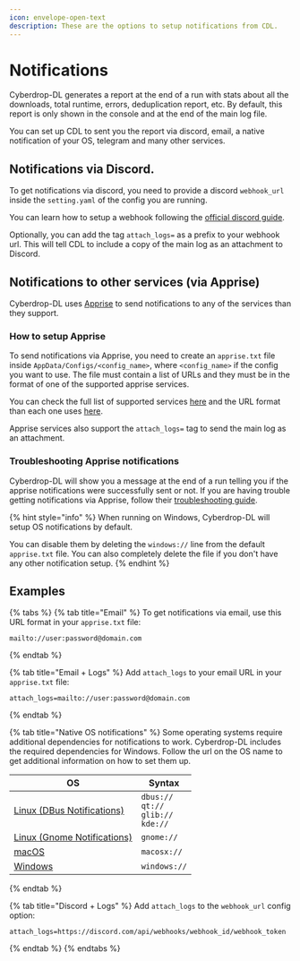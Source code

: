 ```yaml
---
icon: envelope-open-text
description: These are the options to setup notifications from CDL.
---
```


# Notifications

Cyberdrop-DL generates a report at the end of a run with stats about all the downloads, total runtime, errors, deduplication report, etc. By default, this report is only shown in the console and at the end of the main log file.

You can set up CDL to sent you the report via discord, email, a native notification of your OS, telegram and many other services.

## Notifications via Discord.

To get notifications via discord, you need to provide a discord `webhook_url` inside the `setting.yaml` of the config you are running.

You can learn how to setup a webhook following the [official discord guide](https://support.discord.com/hc/en-us/articles/228383668-Intro-to-Webhooks).

Optionally, you can add the tag `attach_logs=` as a prefix to your webhook url. This will tell CDL to include a copy of the main log as an attachment to Discord.

## Notifications to other services (via Apprise)

Cyberdrop-DL uses [Apprise](https://github.com/caronc/apprise) to send notifications to any of the services than they support.

### How to setup Apprise

To send notifications via Apprise, you need to create an `apprise.txt` file inside `AppData/Configs/<config_name>`, where `<config_name>` if the config you want to use. The file must contain a list of URLs and they must be in the format of one of the supported apprise services.

You can check the full list of supported services [here](https://github.com/caronc/apprise/wiki) and the URL format than each one uses [here](https://github.com/caronc/apprise?tab=readme-ov-file#supported-notifications).

Apprise services also support the `attach_logs=` tag to send the main log as an attachment.

### Troubleshooting Apprise notifications

Cyberdrop-DL will show you a message at the end of a run telling you if the apprise notifications were successfully sent or not. If you are having trouble getting notifications via Apprise, follow their [troubleshooting guide](https://github.com/caronc/apprise/wiki/Troubleshooting).

{% hint style="info" %}
When running on Windows, Cyberdrop-DL will setup OS notifications by default.

You can disable them by deleting the `windows://` line from the default `apprise.txt` file. You can also completely delete the file if you don't have any other notification setup.
{% endhint %}

## Examples

{% tabs %}
{% tab title="Email" %}
To get notifications via email, use this URL format in your `apprise.txt` file:

```shell
mailto://user:password@domain.com
```
{% endtab %}

{% tab title="Email + Logs" %}
Add `attach_logs` to your email URL in your `apprise.txt` file:

```shell
attach_logs=mailto://user:password@domain.com
```


{% endtab %}

{% tab title="Native OS notifications" %}
Some operating systems require additional dependencies for notifications to work. Cyberdrop-DL includes the required dependencies for Windows. Follow the url on the OS name to get additional information on how to set them up.

| OS | Syntax|
| ---- | --- |
|[Linux (DBus Notifications)](https://github.com/caronc/apprise/wiki/Notify_dbus) |	`dbus://` <br> `qt://` <br> `glib://` <br> `kde:// `|
|[Linux (Gnome Notifications)](https://github.com/caronc/apprise/wiki/Notify_gnome) | `gnome://` |
|[macOS](https://github.com/caronc/apprise/wiki/Notify_macosx)  |	`macosx://` 	 |
|[Windows](https://github.com/caronc/apprise/wiki/Notify_windows)|	`windows://` |


{% endtab %}

{% tab title="Discord + Logs" %}
Add `attach_logs` to the `webhook_url` config option:

```shell
attach_logs=https://discord.com/api/webhooks/webhook_id/webhook_token
```
{% endtab %}
{% endtabs %}
